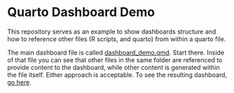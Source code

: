 # Quarto Dashboard Demo

This repository serves as an example to show dashboards structure and how to
reference other files (R scripts, and quarto) from within a quarto file. 

The main dashboard file is called [dashboard_demo.qmd](https://github.com/BYUI335/dashboard_child_source_file_demo/blob/main/dashboard_demo.qmd). Start there. Inside of that file you can see that other files in the same folder are referenced to provide content to the dashboard, while other content is generated within the file itself. Either approach is acceptable. To see the resulting dashboard, [go here](https://posit.byui.edu/connect/#/apps/0e733d40-fa11-4d3f-936f-2b00610e44f7).
